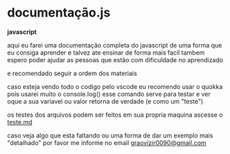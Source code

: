# documentação.js
**javascript**
<p>aqui eu farei uma documentação completa do javascript de uma forma que eu consiga aprender e talvez ate ensinar de forma mais facil tambem espero poder ajudar as pessoas que estão com dificuldade no aprendizado</p>

e recomendado seguir a ordem dos materiais

caso esteja vendo todo o codigo pelo vscode eu recomendo usar o quokka pois usarei muito o console.log()
esse comando serve para testar e ver oque a sua variavel ou valor retorna de verdade (e como um "teste")

os testes dos arquivos podem ser feitos em sua propria maquina ascesse o [teste.md](D:\repositorios\documentação\documentação.js\basic\0_1-teste.md)

caso veja algo que esta faltando ou uma forma de dar um exemplo mais "detalhado" por favor me informe no email graovizir0090@gmail.com